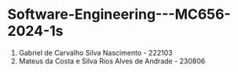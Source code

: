 # Software-Engineering---MC656-2024-1s
1. Gabriel de Carvalho Silva Nascimento - 222103
2. Mateus da Costa e Silva Rios Alves de Andrade - 230806
